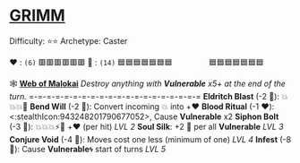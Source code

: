 # [**__GRIMM__**](<https://www.youtube.com/watch?v=Xnc4wSuKvuo>) 
Difficulty: ⭐⭐
Archetype: Caster

❤️ : `(6)`   🟥🟥🟥🟥🟥🟥
🔷 : `(14)` 🟦🟦🟦🟦🟦🟦🟦
`        ` 🟦🟦🟦🟦🟦🟦🟦

 🕸️  [**Web of Malokai**](https://media.discordapp.net/attachments/1056365502101979146/1168052056125354015/grimm.jpg?ex=65505c3f&is=653de73f&hm=7b578c3be9fc3a35e29719a0bf95b2acbd8be7337f9e5d996d46e4b7fcb2d283&=&width=673&height=673) 
*Destroy anything with __Vulnerable__ x5+ at the end of the turn.*
=-=-=-=-=-=-=-=-=-=-=-=-=-=-=-=-=-=-=-=
**Eldritch Blast** (-2 🔷): 💥💥💥🚫
**Bend Will** (-2 🔷): Convert incoming 💥 into +❤️
**Blood Ritual** (-1 ❤️): <:stealthIcon:943248201790677052>, Cause __Vulnerable__ x2
**Siphon Bolt** (-3 🔷): 💥💥💥⚡🔀 +❤️ (per hit) *LVL 2*
**Soul Silk**: +2 🔷 per all __Vulnerable__ *LVL 3*
**Conjure Void** (-4 🔷): Moves cost one less (minimum of one) *LVL 4*
**Infest** (-8 🔷): Cause __Vulnerable__🌀 start of turns *LVL 5*
